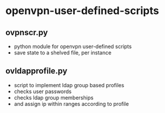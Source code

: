 openvpn-user-defined-scripts
============================

ovpnscr.py
----------

* python module for openvpn user-defined scripts
* save state to a shelved file, per instance

ovldapprofile.py
----------------
* script to implement ldap group based profiles
* checks user passwords
* checks ldap group memberships
* and assign ip within ranges according to profile

